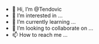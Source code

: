 - 👋 Hi, I’m @Tendovic
- 👀 I’m interested in ...
- 🌱 I’m currently learning ...
- 💞️ I’m looking to collaborate on ...
- 📫 How to reach me ...

<!---
Tendovic/Tendovic is a ✨ special ✨ repository because its `README.md` (this file) appears on your GitHub profile.
You can click the Preview link to take a look at your changes.
--->
